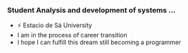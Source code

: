 ### Student Analysis and development of systems ...
- ⚡ Estacio de Sá University
- I am in the process of career transition
- I hope I can fulfill this dream still becoming a programmer
